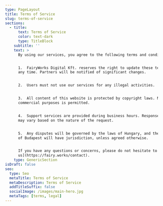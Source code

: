 ```yaml
---
type: PageLayout
title: Terms of Service
slug: terms-of-service
sections:
  - title:
      text: Terms of Service
      color: text-dark
      type: TitleBlock
    subtitle: ''
    text: >
      By using our services, you agree to the following terms and conditions:


      1.  FairyWorks Digital Kft. reserves the right to update these terms at
      any time. Partners will be notified of significant changes.


      2.  Users must not use our services for any illegal activities.


      3.  All content of this website is protected by copyright laws. No use of
      commercial purposes is permitted.


      4.  Support services are provided during business hours. Response times
      may vary based on the nature of the request.


      5.  Any disputes will be governed by the laws of Hungary, and the courts
      of Budapest will have jurisdiction, unless agreed otherwise.


      If you have any questions or concerns, please do not hesitate to [contact
      us](https://fairy.works/contact).
    type: GenericSection
isDraft: false
seo:
  type: Seo
  metaTitle: Terms of Service
  metaDescription: Terms of Service
  addTitleSuffix: false
  socialImage: /images/main-hero.jpg
  metaTags: [terms, legal]
---
```

